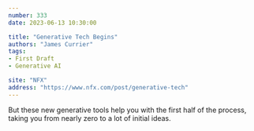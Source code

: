 ```yaml
---
number: 333
date: 2023-06-13 10:30:00

title: "Generative Tech Begins"
authors: "James Currier"
tags:
- First Draft
- Generative AI

site: "NFX"
address: "https://www.nfx.com/post/generative-tech"
---
```


But these new generative tools help you with the first half of the process, taking you from nearly zero to a lot of initial ideas.